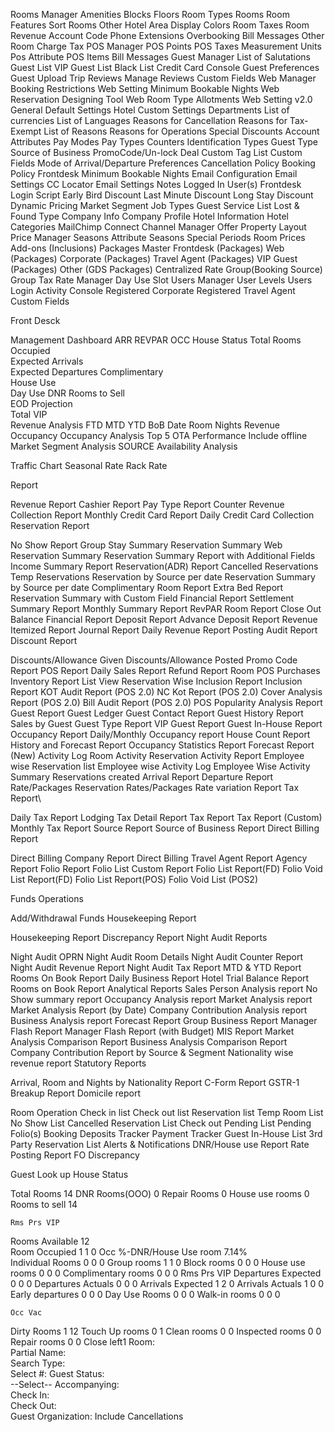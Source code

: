 Rooms Manager
Amenities
Blocks
Floors
Room Types
Rooms
Room Features
Sort Rooms
Other Hotel Area
Display Colors
Room Taxes
Room Revenue Account Code
Phone Extensions
Overbooking
Bill Messages
Other Room Charge Tax
POS Manager
POS Points
POS Taxes
Measurement Units
Pos Attribute
POS Items
Bill Messages
Guest Manager
List of Salutations
Guest List
VIP Guest List
Black List
Credit Card Console
Guest Preferences
Guest Upload
Trip Reviews
Manage Reviews
Custom Fields
Web Manager
Booking Restrictions
Web Setting
Minimum Bookable Nights
Web Reservation Designing Tool
Web Room Type Allotments
Web Setting v2.0
General
Default Settings
Hotel Custom Settings
Departments
List of currencies
List of Languages
Reasons for Cancellation
Reasons for Tax-Exempt
List of Reasons
Reasons for Operations
Special Discounts
Account Attributes
Pay Modes
Pay Types
Counters
Identification Types
Guest Type
Source of Business
PromoCode/Un-lock Deal
Custom Tag List
Custom Fields
Mode of Arrival/Departure
Preferences
Cancellation Policy
Booking Policy
Frontdesk Minimum Bookable Nights
Email Configuration
Email Settings
CC Locator Email Settings
Notes
Logged In User(s)
Frontdesk Login Script
Early Bird Discount
Last Minute Discount
Long Stay Discount
Dynamic Pricing
Market Segment
Job Types
Guest Service List
Lost & Found Type
Company Info
Company Profile
Hotel Information
Hotel Categories
MailChimp Connect
Channel Manager Offer
Property Layout
Price Manager
Seasons Attribute
Seasons
Special Periods
Room Prices
Add-ons (Inclusions)
Packages Master
Frontdesk (Packages)
Web (Packages)
Corporate (Packages)
Travel Agent (Packages)
VIP Guest (Packages)
Other (GDS Packages)
Centralized Rate
Group(Booking Source)
Group Tax
Rate Manager
Day Use Slot
Users Manager
User Levels
Users
Login Activity
Console
Registered Corporate
Registered Travel Agent
Custom Fields




Front Desck



Management Dashboard
ARR
REVPAR
OCC
House Status
Total Rooms	
Occupied	
Expected Arrivals	
Expected Departures	
Complimentary	
House Use	
Day Use	
DNR	
Rooms to Sell	
EOD Projection	
Total VIP	
Revenue Analysis
FTD
MTD
YTD
BoB
Date	Room Nights	Revenue	Occupancy
Occupancy Analysis
Top 5 OTA Performance     Include offline
Market Segment Analysis
SOURCE
Availability Analysis


Traffic Chart
Seasonal Rate
Rack Rate


Report


  Revenue Report
Cashier Report
Pay Type Report
Counter Revenue Collection Report
Monthly Credit Card Report
Daily Credit Card Collection
  Reservation Report


No Show Report
Group Stay Summary
Reservation Summary
Web Reservation Summary
Reservation Summary Report with Additional Fields
Income Summary Report
Reservation(ADR) Report
Cancelled Reservations
Temp Reservations
Reservation by Source per date
Reservation Summary by Source per date
Complimentary Room Report
Extra Bed Report
Reservation Summary with Custom Field
  Financial Report
Settlement Summary Report
Monthly Summary Report
RevPAR Room Report
Close Out Balance
Financial Report
Deposit Report
Advance Deposit Report
Revenue Itemized Report
Journal Report
Daily Revenue Report
Posting Audit Report
  Discount Report


Discounts/Allowance Given
Discounts/Allowance Posted
Promo Code Report
  POS Report
Daily Sales Report
Refund Report
Room POS Purchases
Inventory Report List View
Reservation Wise Inclusion Report
Inclusion Report
KOT Audit Report (POS 2.0)
NC Kot Report (POS 2.0)
Cover Analysis Report (POS 2.0)
Bill Audit Report (POS 2.0)
POS Popularity Analysis Report
  Guest Report
Guest Ledger
Guest Contact Report
Guest History Report
Sales by Guest
Guest Type Report
VIP Guest Report
Guest In-House Report
  Occupancy Report
Daily/Monthly Occupancy report
House Count Report
History and Forecast Report
Occupancy Statistics Report
Forecast Report (New)
  Activity Log
Room Activity
Reservation Activity Report
Employee wise Reservation list
Employee wise Activity Log
Employee Wise Activity Summary
Reservations created
Arrival Report
Departure Report
  Rate/Packages
Reservation Rates/Packages
Rate variation Report
  Tax Report\


Daily Tax Report
Lodging Tax Detail Report
Tax Report
Tax Report (Custom)
Monthly Tax Report
  Source Report
Source of Business Report
  Direct Billing Report


Direct Billing Company Report
Direct Billing Travel Agent Report
Agency Report
  Folio Report
Folio List Custom Report
Folio List Report(FD)
Folio Void List Report(FD)
Folio List Report(POS)
Folio Void List (POS2)


  Funds Operations


Add/Withdrawal Funds
  Housekeeping Report


Housekeeping Report
Discrepancy Report
  Night Audit Reports


Night Audit OPRN
Night Audit Room Details
Night Audit Counter Report
Night Audit Revenue Report
Night Audit Tax Report
MTD & YTD Report
Rooms On Book Report
Daily Business Report
Hotel Trial Balance Report
Rooms on Book Report
  Analytical Reports
Sales Person Analysis report
No Show summary report
Occupancy Analysis report
Market Analysis report
Market Analysis Report (by Date)
Company Contribution Analysis report
Business Analysis report
Forecast Report
Group Business Report
Manager Flash Report
Manager Flash Report (with Budget)
MIS Report
Market Analysis Comparison Report
Business Analysis Comparison Report
Company Contribution Report by Source & Segment
Nationality wise revenue report
  Statutory Reports


Arrival, Room and Nights by Nationality Report
C-Form Report
GSTR-1 Breakup Report
Domicile report

Room Operation
Check in list
Check out list
Reservation list
Temp Room List
No Show List
Cancelled Reservation List
Check out Pending List
Pending Folio(s)
Booking Deposits Tracker
Payment Tracker
Guest In-House List
3rd Party Reservation List
Alerts & Notifications
DNR/House use Report
Rate Posting Report
FO Discrepancy



Guest Look up
House Status

Total Rooms	14
DNR Rooms(OOO)	0
Repair Rooms	0
House use rooms	0
Rooms to sell	14
 
 
 	Rms	Prs	VIP
Rooms Available	12	 	 
Room Occupied	1	1	0
Occ %-DNR/House Use room	7.14%	 	 
Individual Rooms	0	0	0
Group rooms	1	1	0
Block rooms	0	0	0
House use rooms	0	0	0
Complimentary rooms	0	0	0
 	Rms	Prs	VIP
Departures Expected	0	0	0
Departures Actuals	0	0	0
Arrivals Expected	1	2	0
Arrivals Actuals	1	0	0
Early departures	0	0	0
Day Use Rooms	0	0	0
Walk-in rooms	0	0	0
 
 
 	Occ	Vac
Dirty Rooms	1	12
Touch Up rooms	0	1
Clean rooms	0	0
Inspected rooms	0	0
Repair rooms	0	0
Close
left1
Room:	
Partial Name:	
Search Type:	
Select
 #:	
Guest Status:	
--Select--
Accompanying:	
Check In:	
Check Out:	
Guest Organization:	
Include Cancellations
